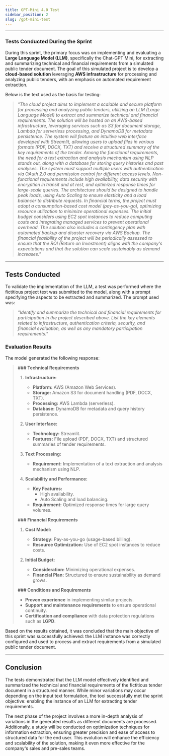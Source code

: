 ```yaml
---
title: GPT-Mini 4.0 Test
sidebar_position: 2
slug: /gpt-mini-test
---
```


---

### **Tests Conducted During the Sprint**  

During this sprint, the primary focus was on implementing and evaluating a **Large Language Model (LLM)**, specifically the Chat-GPT Mini, for extracting and summarizing technical and financial requirements from a simulated public tender document. The goal of this simulated project is to develop a **cloud-based solution** leveraging **AWS infrastructure** for processing and analyzing public tenders, with an emphasis on automated requirement extraction.  

Below is the text used as the basis for testing:  

> _"The cloud project aims to implement a scalable and secure platform for processing and analyzing public tenders, utilizing an LLM (Large Language Model) to extract and summarize technical and financial requirements. The solution will be hosted on an AWS-based infrastructure, leveraging services such as S3 for document storage, Lambda for serverless processing, and DynamoDB for metadata persistence. The system will feature an intuitive web interface developed with Streamlit, allowing users to upload files in various formats (PDF, DOCX, TXT) and receive a structured summary of the key requirements of the tender. Among the functional requirements, the need for a text extraction and analysis mechanism using NLP stands out, along with a database for storing query histories and past analyses. The system must support multiple users with authentication via OAuth 2.0 and permission control for different access levels. Non-functional requirements include high availability, data security with encryption in transit and at rest, and optimized response times for large-scale queries. The architecture should be designed to handle peak loads, using Auto Scaling to ensure elasticity and a load balancer to distribute requests. In financial terms, the project must adopt a consumption-based cost model (pay-as-you-go), optimizing resource utilization to minimize operational expenses. The initial budget considers using EC2 spot instances to reduce computing costs and integrating managed services to prevent operational overhead. The solution also includes a contingency plan with automated backup and disaster recovery via AWS Backup. The financial feasibility of the project will be periodically assessed to ensure that the ROI (Return on Investment) aligns with the company's expectations and that the solution can scale sustainably as demand increases."_

---


## **Tests Conducted**  

To validate the implementation of the LLM, a test was performed where the fictitious project text was submitted to the model, along with a prompt specifying the aspects to be extracted and summarized. The prompt used was:  

> _"Identify and summarize the technical and financial requirements for participation in the project described above. List the key elements related to infrastructure, authentication criteria, security, and financial evaluation, as well as any mandatory participation requirements."_

### **Evaluation Results**  

The model generated the following response:  

> **### Technical Requirements**  
>  
> 1. **Infrastructure:**  
>    - **Platform:** AWS (Amazon Web Services).  
>    - **Storage:** Amazon S3 for document handling (PDF, DOCX, TXT).  
>    - **Processing:** AWS Lambda (serverless).  
>    - **Database:** DynamoDB for metadata and query history persistence.  
>  
> 2. **User Interface:**  
>    - **Technology:** Streamlit.  
>    - **Features:** File upload (PDF, DOCX, TXT) and structured summaries of tender requirements.  
>  
> 3. **Text Processing:**  
>    - **Requirement:** Implementation of a text extraction and analysis mechanism using NLP.  
>  
> 4. **Scalability and Performance:**  
>    - **Key Features:**  
>       - High availability.  
>       - Auto Scaling and load balancing.  
>    - **Requirement:** Optimized response times for large query volumes.  
>  
> **### Financial Requirements**  
>  
> 1. **Cost Model:**  
>    - **Strategy:** Pay-as-you-go (usage-based billing).  
>    - **Resource Optimization:** Use of EC2 spot instances to reduce costs.  
>  
> 2. **Initial Budget:**  
>    - **Consideration:** Minimizing operational expenses.  
>    - **Financial Plan:** Structured to ensure sustainability as demand grows.  
>  
> **### Conditions and Requirements**  
>  
> - **Proven experience** in implementing similar projects.  
> - **Support and maintenance requirements** to ensure operational continuity.  
> - **Certification and compliance** with data protection regulations such as **LGPD**.  

Based on the results obtained, it was concluded that the main objective of this sprint was successfully achieved: the LLM instance was correctly configured and used to process and extract requirements from a simulated public tender document.  

---

## **Conclusion**  

The tests demonstrated that the LLM model effectively identified and summarized the technical and financial requirements of the fictitious tender document in a structured manner. While minor variations may occur depending on the input text formulation, the tool successfully met the sprint objective: enabling the instance of an LLM for extracting tender requirements.  

The next phase of the project involves a more in-depth analysis of variations in the generated results as different documents are processed. Additionally, a study will be conducted on optimization techniques for information extraction, ensuring greater precision and ease of access to structured data for the end user. This evolution will enhance the efficiency and scalability of the solution, making it even more effective for the company's sales and pre-sales teams.